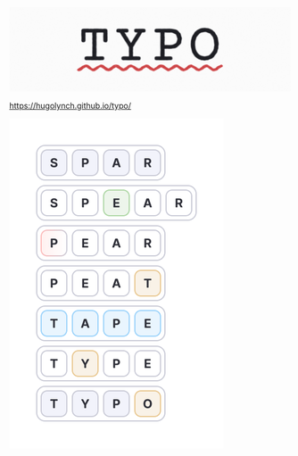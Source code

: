![Typo Header](img/readme/banner.png)

https://hugolynch.github.io/typo/

![Tiles](img/readme/tiles.png)